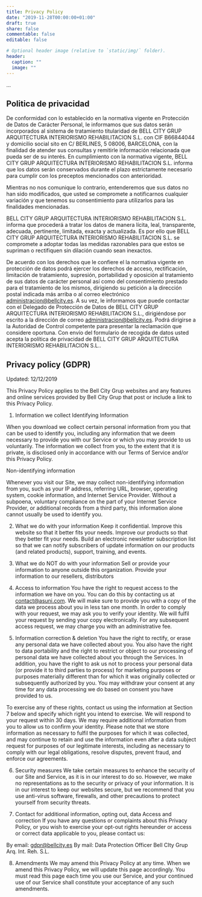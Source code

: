 ```yaml
---
title: Privacy Policy
date: "2019-11-28T00:00:00+01:00"
draft: true
share: false
commentable: false
editable: false

# Optional header image (relative to `static/img/` folder).
header:
  caption: ""
  image: ""
---
```


...

## Politica de privacidad

De conformidad con lo establecido en la normativa vigente en Protección de Datos de Carácter Personal, le informamos que sus datos serán incorporados al sistema de tratamiento titularidad de BELL CITY GRUP ARQUITECTURA INTERIORISMO REHABILITACION S.L. con CIF B66844044 y domicilio social sito en C/ BERLINES, 5 08006, BARCELONA, con la finalidad de atender sus consultas y remitirle información relacionada que pueda ser de su interés. En cumplimiento con la normativa vigente, BELL CITY GRUP ARQUITECTURA INTERIORISMO REHABILITACION S.L. informa que los datos serán conservados durante el plazo estrictamente necesario para cumplir con los preceptos mencionados con anterioridad.

Mientras no nos comunique lo contrario, entenderemos que sus datos no han sido modificados, que usted se compromete a notificarnos cualquier variación y que tenemos su consentimiento para utilizarlos para las finalidades mencionadas.

BELL CITY GRUP ARQUITECTURA INTERIORISMO REHABILITACION S.L. informa que procederá a tratar los datos de manera lícita, leal, transparente, adecuada, pertinente, limitada, exacta y actualizada. Es por ello que BELL CITY GRUP ARQUITECTURA INTERIORISMO REHABILITACION S.L. se compromete a adoptar todas las medidas razonables para que estos se supriman o rectifiquen sin dilación cuando sean inexactos.

De acuerdo con los derechos que le confiere el la normativa vigente en protección de datos podrá ejercer los derechos de acceso, rectificación, limitación de tratamiento, supresión, portabilidad y oposición al tratamiento de sus datos de carácter personal así como del consentimiento prestado para el tratamiento de los mismos, dirigiendo su petición a la dirección postal indicada más arriba o al correo electrónico administracion@bellcity.es. A su vez, le informamos que puede contactar con el Delegado de Protección de Datos de BELL CITY GRUP ARQUITECTURA INTERIORISMO REHABILITACION S.L., dirigiéndose por escrito a la dirección de correo administracion@bellcity.es. Podrá dirigirse a la Autoridad de Control competente para presentar la reclamación que considere oportuna. Con envío del formulario de recogida de datos usted acepta la política de privacidad de BELL CITY GRUP ARQUITECTURA INTERIORISMO REHABILITACION S.L..


## Privacy policy (GDPR)
Updated: 12/12/2019

This Privacy Policy applies to the Bell City Grup websites and any features and online services provided by Bell City Grup that post or include a link to this Privacy Policy.

1. Information we collect
Identifying Information

When you download we collect certain personal information from you that can be used to identify you, including any information that we deem necessary to provide you with our Service or which you may provide to us voluntarily. The information we collect from you, to the extent that it is private, is disclosed only in accordance with our Terms of Service and/or this Privacy Policy.

Non-identifying information

Whenever you visit our Site, we may collect non-identifying information from you, such as your IP address, referring URL, browser, operating system, cookie information, and Internet Service Provider. Without a subpoena, voluntary compliance on the part of your Internet Service Provider, or additional records from a third party, this information alone cannot usually be used to identify you.

2. What we do with your information
Keep it confidential.
Improve this website so that it better fits your needs.
Improve our products so that they better fit your needs.
Build an electronic newsletter subscription list so that we can notify subscribers of update information on our products (and related products), support, training, and events.
3. What we do NOT do with your information
Sell or provide your information to anyone outside this organization.
Provide your information to our resellers, distributors
4. Access to information
You have the right to request access to the information we have on you. You can do this by contacting us at contact@asuni.com. We will make sure to provide you with a copy of the data we process about you in less tan one month. In order to comply with your request, we may ask you to verify your identity. We will fulfil your request by sending your copy electronically. For any subsequent access request, we may charge you with an administrative fee.

5. Information correction & deletion
You have the right to rectify, or erase any personal data we have collected about you. You also have the right to data portability and the right to restrict or object to our processing of personal data we have collected about you through the Services. In addition, you have the right to ask us not to process your personal data (or provide it to third parties to process) for marketing purposes or purposes materially different than for which it was originally collected or subsequently authorized by you. You may withdraw your consent at any time for any data processing we do based on consent you have provided to us.

To exercise any of these rights, contact us using the information at Section 7 below and specify which right you intend to exercise. We will respond to your request within 30 days. We may require additional information from you to allow us to confirm your identity. Please note that we store information as necessary to fulfil the purposes for which it was collected, and may continue to retain and use the information even after a data subject request for purposes of our legitimate interests, including as necessary to comply with our legal obligations, resolve disputes, prevent fraud, and enforce our agreements.

6. Security measures
We take certain measures to enhance the security of our Site and Service, as it is in our interest to do so. However, we make no representations as to the security or privacy of your information. It is in our interest to keep our websites secure, but we recommend that you use anti-virus software, firewalls, and other precautions to protect yourself from security threats.

7. Contact for additional information, opting out, data Access and correction
If you have any questions or complaints about this Privacy Policy, or you wish to exercise your opt-out rights hereunder or access or correct data applicable to you, please contact us:

By email: gdpr@bellcity.es
By mail:
Data Protection Officer
Bell CIty Grup Arq. Int. Reh. S.L.

8. Amendments
We may amend this Privacy Policy at any time. When we amend this Privacy Policy, we will update this page accordingly. You must read this page each time you use our Service, and your continued use of our Service shall constitute your acceptance of any such amendments.